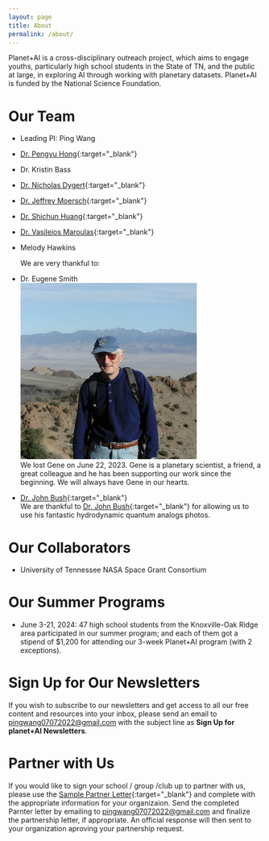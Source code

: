 ```yaml
---
layout: page
title: About
permalink: /about/
---
```


Planet+AI is a cross-disciplinary outreach project, which aims to engage youths, particularly high school students in the State of TN, and the public at large, in exploring AI through working with planetary datasets. Planet+AI is funded by the National Science Foundation.   

# Our Team  
- Leading PI: Ping Wang
- [Dr. Pengyu Hong](https://www.cs.brandeis.edu/~hong/){:target="_blank"}
- Dr. Kristin Bass
- [Dr. Nicholas Dygert](https://eps.utk.edu/people/faculty/){:target="_blank"}
- [Dr. Jeffrey Moersch](https://eps.utk.edu/people/faculty/){:target="_blank"}
- [Dr. Shichun Huang](https://eps.utk.edu/people/faculty/){:target="_blank"}
- [Dr. Vasileios Maroulas](https://math.utk.edu/people/vasileios-maroulas/){:target="_blank"}
- Melody Hawkins

 
    We are very thankful to:
- Dr. Eugene Smith   
    <img width=350 src="/assets/images/gene.png" class="img-fluid" alt="Dr. Eugene Smith" />       
    We lost Gene on June 22, 2023. Gene is a planetary scientist, a friend, a great colleague and he has been supporting our work since the beginning. We will always have Gene in our hearts.       
- [Dr. John Bush](http://thales.mit.edu/bush/){:target="_blank"}   
    We are thankful to [Dr. John Bush](http://thales.mit.edu/bush/){:target="_blank"} for allowing us to use his fantastic hydrodynamic quantum analogs photos.   

# Our Collaborators 
- University of Tennessee NASA Space Grant Consortium

# Our Summer Programs
- June 3-21, 2024: 47 high school students from the Knoxville-Oak Ridge area participated in our summer program; and each of them got a stipend of $1,200 for attending our 3-week Planet+AI program (with 2 exceptions).

# Sign Up for Our Newsletters    
If you wish to subscribe to our newsletters and get access to all our free content and resources into your inbox, please send an email to pingwang07072022@gmail.com with the subject line as **Sign Up for planet+AI Newsletters**.

# Partner with Us    
If you would like to sign your school / group /club up to partner with us, please use the [Sample Partner Letter](https://docs.google.com/document/d/1mniGlWNKgrsd2athYCskEKdngu1437AMZiVlbNU9FcY/edit?usp=sharing){:target="_blank"} and complete with the appropriate information for your organizaion. Send the completed Parnter letter by emailing to pingwang07072022@gmail.com and finalize the partnership letter, if appropriate. An official response will then sent to your organization aproving your partnership request.

<br/>
<br/>
<br/>


